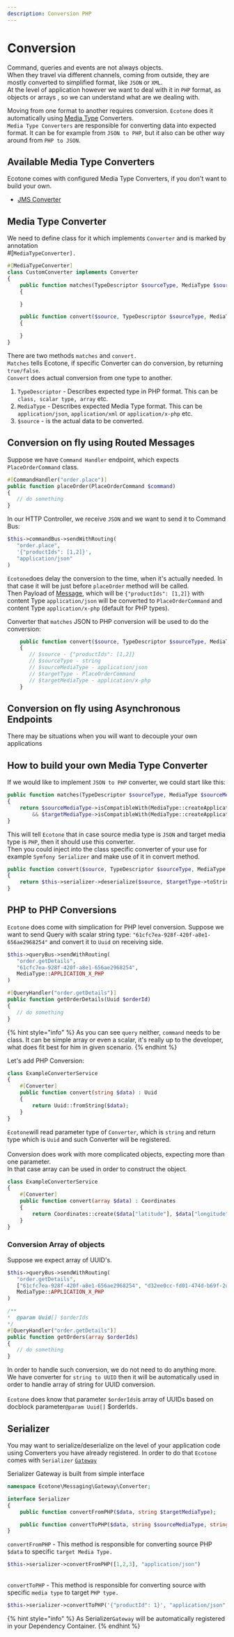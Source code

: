 ```yaml
---
description: Conversion PHP
---
```


# Conversion

Command, queries and events are not always objects. \
When they travel via different channels, coming from outside, they are mostly converted to simplified format, like `JSON` or `XML`.  \
At the level of application however we want to deal with it in `PHP` format, as objects or arrays , so we can understand what are we dealing with.

Moving from one format to another requires conversion. `Ecotone` does it automatically using [Media Type](https://pl.wikipedia.org/wiki/Typ\_MIME) Converters. \
`Media Type Converters` are responsible for converting data into expected format. It can be for example from `JSON to PHP`, but it also can be other way around from `PHP to JSON`.

## Available Media Type Converters

Ecotone comes with configured Media Type Converters, if you don't want to build your own.

* [JMS Converter](../../modules/jms-converter.md)

## Media Type Converter

We need to define class for it which implements `Converter` and is marked by annotation \
\#\[`MediaTypeConverter].` &#x20;

```php
#[MediaTypeConverter] 
class CustomConverter implements Converter
{
    public function matches(TypeDescriptor $sourceType, MediaType $sourceMediaType, TypeDescriptor $targetType, MediaType $targetMediaType): bool
    {

    }

    public function convert($source, TypeDescriptor $sourceType, MediaType $sourceMediaType, TypeDescriptor $targetType, MediaType $targetMediaType)
    {

    }
}
```

There are two methods `matches` and `convert.` \
`Matches` tells Ecotone, if specific Converter can do conversion, by returning `true/false`.\
`Convert` does actual conversion from one type to another.&#x20;

1. `TypeDescriptor` - Describes expected type in PHP format. This can be `class, scalar type, array` etc.&#x20;
2. `MediaType` - Describes expected Media Type format. This can be `application/json`, `application/xml` or `application/x-php` etc.&#x20;
3. `$source` - is the actual data to be converted.&#x20;

## Conversion on fly using Routed Messages

Suppose we have `Command Handler` endpoint, which expects `PlaceOrderCommand` class.

```php
#[CommandHandler("order.place")]
public function placeOrder(PlaceOrderCommand $command)
{
   // do something
}
```

In our HTTP Controller, we receive `JSON` and we want to send it to Command Bus:

```php
$this->commandBus->sendWithRouting(
   "order.place", 
   '{"productIds": [1,2]}',
   "application/json"
)
```

`Ecotone`does delay the conversion to the time, when it's actually needed. In that case it will be just before `placeOrder` method will be called. \
Then Payload of [Message](../messaging-concepts/message.md), which will be `{"productIds": [1,2]}` with content Type `application/json` will be converted to `PlaceOrderCommand` and content Type `application/x-php` (default for PHP types).&#x20;

Converter that `matches` JSON to PHP conversion will be used to do the conversion:

```php
    public function convert($source, TypeDescriptor $sourceType, MediaType $sourceMediaType, TypeDescriptor $targetType, MediaType $targetMediaType)
    {
       // $source - {"productIds": [1,2]}
       // $sourceType - string
       // $sourceMediaType - application/json
       // $targetType - PlaceOrderCommand
       // $targetMediaType - application/x-php
    }
```

## Conversion on fly using Asynchronous Endpoints

There may be situations when you will want to decouple your own applications&#x20;

## How to build your own Media Type Converter

If we would like to implement `JSON to PHP` converter, we could start like this:

```php
public function matches(TypeDescriptor $sourceType, MediaType $sourceMediaType, TypeDescriptor $targetType, MediaType $targetMediaType): bool
{
    return $sourceMediaType->isCompatibleWith(MediaType::createApplicationJson()) // if source media type is JSON
        && $targetMediaType->isCompatibleWith(MediaType::createApplicationXPHPObject())    ; // and target media type is PHP
}
```

This will tell `Ecotone` that in case source media type is `JSON` and target media type is `PHP`, then it should use this converter. \
Then you could inject into the class specific converter of your use for example `Symfony Serializer` and make use of it in convert method.

```php
public function convert($source, TypeDescriptor $sourceType, MediaType $sourceMediaType, TypeDescriptor $targetType, MediaType $targetMediaType)
{
    return $this->serializer->deserialize($source, $targetType->toString(), "json");
}
```

## PHP to PHP Conversions

`Ecotone` does come with simplication for PHP level conversion. Suppose we want to send Query with scalar string type: `"61cfc7ea-928f-420f-a8e1-656ae2968254"` and convert it to `Uuid` on receiving side.

```php
$this->queryBus->sendWithRouting(
   "order.getDetails", 
   "61cfc7ea-928f-420f-a8e1-656ae2968254",
   MediaType::APPLICATION_X_PHP
)
```

```php
#[QueryHandler("order.getDetails")]
public function getOrderDetails(Uuid $orderId)
{
   // do something
}
```

{% hint style="info" %}
As you can see `query` neither, `command` needs to be class. It can be simple array or even a scalar, it's really up to the developer, what does fit best for him in given scenario.&#x20;
{% endhint %}

Let's add PHP Conversion:

```php
class ExampleConverterService
{
    #[Converter] 
    public function convert(string $data) : Uuid
    {
        return Uuid::fromString($data);
    }
}
```

`Ecotone`will read parameter type of `Converter`, which is `string` and return type which is `Uuid` and such Converter will be registered.\
\
Conversion does work with more complicated objects, expecting more than one parameter.\
In that case array can be used in order to construct the object.

```php
class ExampleConverterService
{
    #[Converter] 
    public function convert(array $data) : Coordinates
    {
        return Coordinates::create($data["latitude"], $data["longitude"]);
    }
}
```

### Conversion Array of objects

Suppose we expect array of UUID's.&#x20;

```php
$this->queryBus->sendWithRouting(
   "order.getDetails", 
   ["61cfc7ea-928f-420f-a8e1-656ae2968254", "d32ee0cc-fd01-474d-b69f-2d2489433f3d"],
   MediaType::APPLICATION_X_PHP
)
```

```php
/**
*  @param Uuid[] $orderIds
*/
#[QueryHandler("order.getDetails")]
public function getOrders(array $orderIds)
{
   // do something
}
```

In order to handle such conversion, we do not need to do anything more. We have converter for `string to UUID` then it will be automatically used in order to handle array of string for UUID conversion.\
\
`Ecotone` does know that parameter `$orderIds`is array of UUIDs based on docblock parameter`@param Uuid[]` $orderIds`.`&#x20;

## Serializer

You may want to serialize/deserialize on the level of your application code using Converters you have already registered. In order to do that `Ecotone` comes with `Serializer` [`Gateway`](../messaging-concepts/messaging-gateway.md)

Serializer Gateway is built from simple interface

```php
namespace Ecotone\Messaging\Gateway\Converter;

interface Serializer
{
    public function convertFromPHP($data, string $targetMediaType);

    public function convertToPHP($data, string $sourceMediaType, string $targetType);
}
```

`convertFromPHP` - This method is responsible for converting source PHP `$data` to specific `target Media Type.`&#x20;

```php
$this->serializer->convertFromPHP([1,2,3], "application/json")
```

\
`convertToPHP` - This method is responsible for converting source with specific `media type` to target `PHP type.`

```php
$this->serializer->convertToPHP('{"productId": 1}', "application/json", OrderProduct:class)
```

{% hint style="info" %}
As Serializer`Gateway` will be automatically registered in your Dependency Container.
{% endhint %}
